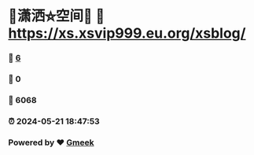 # 🤠潇洒⛤空间🤠 :link: https://xs.xsvip999.eu.org/xsblog/ 
### :page_facing_up: [6](https://xs.xsvip999.eu.org/xsblog//tag.html) 
### :speech_balloon: 0 
### :hibiscus: 6068 
### :alarm_clock: 2024-05-21 18:47:53 
### Powered by :heart: [Gmeek](https://github.com/Meekdai/Gmeek)
